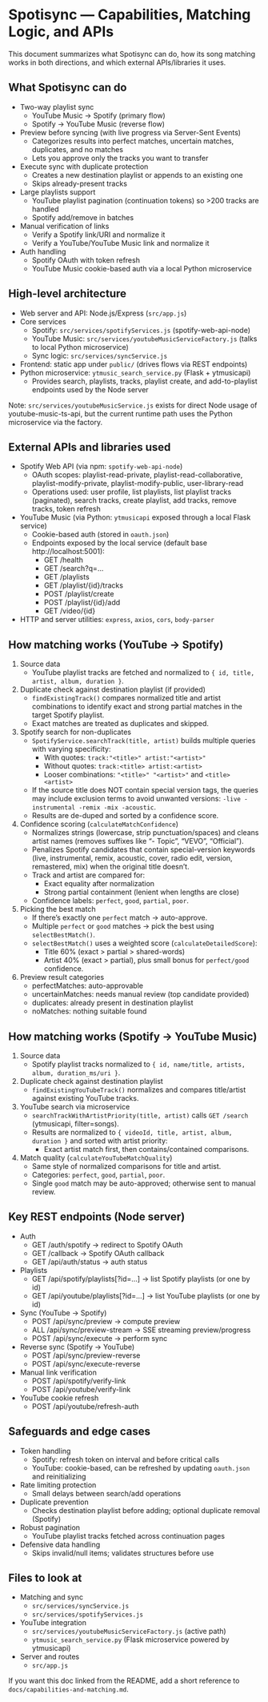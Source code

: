 # Spotisync — Capabilities, Matching Logic, and APIs

This document summarizes what Spotisync can do, how its song matching works in both directions, and which external APIs/libraries it uses.

## What Spotisync can do

- Two-way playlist sync
  - YouTube Music → Spotify (primary flow)
  - Spotify → YouTube Music (reverse flow)
- Preview before syncing (with live progress via Server-Sent Events)
  - Categorizes results into perfect matches, uncertain matches, duplicates, and no matches
  - Lets you approve only the tracks you want to transfer
- Execute sync with duplicate protection
  - Creates a new destination playlist or appends to an existing one
  - Skips already-present tracks
- Large playlists support
  - YouTube playlist pagination (continuation tokens) so >200 tracks are handled
  - Spotify add/remove in batches
- Manual verification of links
  - Verify a Spotify link/URI and normalize it
  - Verify a YouTube/YouTube Music link and normalize it
- Auth handling
  - Spotify OAuth with token refresh
  - YouTube Music cookie-based auth via a local Python microservice

## High-level architecture

- Web server and API: Node.js/Express (`src/app.js`)
- Core services
  - Spotify: `src/services/spotifyServices.js` (spotify-web-api-node)
  - YouTube Music: `src/services/youtubeMusicServiceFactory.js` (talks to local Python microservice)
  - Sync logic: `src/services/syncService.js`
- Frontend: static app under `public/` (drives flows via REST endpoints)
- Python microservice: `ytmusic_search_service.py` (Flask + ytmusicapi)
  - Provides search, playlists, tracks, playlist create, and add-to-playlist endpoints used by the Node server

Note: `src/services/youtubeMusicService.js` exists for direct Node usage of youtube-music-ts-api, but the current runtime path uses the Python microservice via the factory.

## External APIs and libraries used

- Spotify Web API (via npm: `spotify-web-api-node`)
  - OAuth scopes: playlist-read-private, playlist-read-collaborative, playlist-modify-private, playlist-modify-public, user-library-read
  - Operations used: user profile, list playlists, list playlist tracks (paginated), search tracks, create playlist, add tracks, remove tracks, token refresh
- YouTube Music (via Python: `ytmusicapi` exposed through a local Flask service)
  - Cookie-based auth (stored in `oauth.json`)
  - Endpoints exposed by the local service (default base http://localhost:5001):
    - GET /health
    - GET /search?q=...
    - GET /playlists
    - GET /playlist/{id}/tracks
    - POST /playlist/create
    - POST /playlist/{id}/add
    - GET /video/{id}
- HTTP and server utilities: `express`, `axios`, `cors`, `body-parser`

## How matching works (YouTube → Spotify)

1. Source data
   - YouTube playlist tracks are fetched and normalized to `{ id, title, artist, album, duration }`.
2. Duplicate check against destination playlist (if provided)
   - `findExistingTrack()` compares normalized title and artist combinations to identify exact and strong partial matches in the target Spotify playlist.
   - Exact matches are treated as duplicates and skipped.
3. Spotify search for non-duplicates
   - `SpotifyService.searchTrack(title, artist)` builds multiple queries with varying specificity:
     - With quotes: `track:"<title>" artist:"<artist>"`
     - Without quotes: `track:<title> artist:<artist>`
     - Looser combinations: `"<title>" "<artist>"` and `<title> <artist>`
   - If the source title does NOT contain special version tags, the queries may include exclusion terms to avoid unwanted versions: `-live -instrumental -remix -mix -acoustic`.
   - Results are de-duped and sorted by a confidence score.
4. Confidence scoring (`calculateMatchConfidence`)
   - Normalizes strings (lowercase, strip punctuation/spaces) and cleans artist names (removes suffixes like “- Topic”, “VEVO”, “Official”).
   - Penalizes Spotify candidates that contain special-version keywords (live, instrumental, remix, acoustic, cover, radio edit, version, remastered, mix) when the original title doesn’t.
   - Track and artist are compared for:
     - Exact equality after normalization
     - Strong partial containment (lenient when lengths are close)
   - Confidence labels: `perfect`, `good`, `partial`, `poor`.
5. Picking the best match
   - If there’s exactly one `perfect` match → auto-approve.
   - Multiple `perfect` or `good` matches → pick the best using `selectBestMatch()`.
   - `selectBestMatch()` uses a weighted score (`calculateDetailedScore`):
     - Title 60% (exact > partial > shared-words)
     - Artist 40% (exact > partial), plus small bonus for `perfect/good` confidence.
6. Preview result categories
   - perfectMatches: auto-approvable
   - uncertainMatches: needs manual review (top candidate provided)
   - duplicates: already present in destination playlist
   - noMatches: nothing suitable found

## How matching works (Spotify → YouTube Music)

1. Source data
   - Spotify playlist tracks normalized to `{ id, name/title, artists, album, duration_ms/uri }`.
2. Duplicate check against destination playlist
   - `findExistingYouTubeTrack()` normalizes and compares title/artist against existing YouTube tracks.
3. YouTube search via microservice
   - `searchTrackWithArtistPriority(title, artist)` calls `GET /search` (ytmusicapi, filter=songs).
   - Results are normalized to `{ videoId, title, artist, album, duration }` and sorted with artist priority:
     - Exact artist match first, then contains/contained comparisons.
4. Match quality (`calculateYouTubeMatchQuality`)
   - Same style of normalized comparisons for title and artist.
   - Categories: `perfect`, `good`, `partial`, `poor`.
   - Single `good` match may be auto-approved; otherwise sent to manual review.

## Key REST endpoints (Node server)

- Auth
  - GET /auth/spotify → redirect to Spotify OAuth
  - GET /callback → Spotify OAuth callback
  - GET /api/auth/status → auth status
- Playlists
  - GET /api/spotify/playlists[?id=...] → list Spotify playlists (or one by id)
  - GET /api/youtube/playlists[?id=...] → list YouTube playlists (or one by id)
- Sync (YouTube → Spotify)
  - POST /api/sync/preview → compute preview
  - ALL /api/sync/preview-stream → SSE streaming preview/progress
  - POST /api/sync/execute → perform sync
- Reverse sync (Spotify → YouTube)
  - POST /api/sync/preview-reverse
  - POST /api/sync/execute-reverse
- Manual link verification
  - POST /api/spotify/verify-link
  - POST /api/youtube/verify-link
- YouTube cookie refresh
  - POST /api/youtube/refresh-auth

## Safeguards and edge cases

- Token handling
  - Spotify: refresh token on interval and before critical calls
  - YouTube: cookie-based, can be refreshed by updating `oauth.json` and reinitializing
- Rate limiting protection
  - Small delays between search/add operations
- Duplicate prevention
  - Checks destination playlist before adding; optional duplicate removal (Spotify)
- Robust pagination
  - YouTube playlist tracks fetched across continuation pages
- Defensive data handling
  - Skips invalid/null items; validates structures before use

## Files to look at

- Matching and sync
  - `src/services/syncService.js`
  - `src/services/spotifyServices.js`
- YouTube integration
  - `src/services/youtubeMusicServiceFactory.js` (active path)
  - `ytmusic_search_service.py` (Flask microservice powered by ytmusicapi)
- Server and routes
  - `src/app.js`

If you want this doc linked from the README, add a short reference to `docs/capabilities-and-matching.md`.
